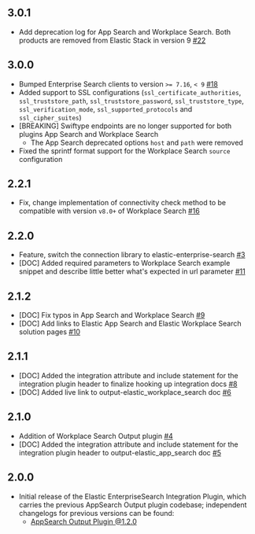 ## 3.0.1
 - Add deprecation log for App Search and Workplace Search. Both products are removed from Elastic Stack in version 9 [#22](https://github.com/logstash-plugins/logstash-integration-elastic_enterprise_search/pull/22)

## 3.0.0
 - Bumped Enterprise Search clients to version `>= 7.16`, `< 9` [#18](https://github.com/logstash-plugins/logstash-integration-elastic_enterprise_search/pull/18)
 - Added support to SSL configurations (`ssl_certificate_authorities`, `ssl_truststore_path`, `ssl_truststore_password`, `ssl_truststore_type`, `ssl_verification_mode`, `ssl_supported_protocols` and `ssl_cipher_suites`)
 - [BREAKING] Swiftype endpoints are no longer supported for both plugins App Search and Workplace Search
   - The App Search deprecated options `host` and `path` were removed
 - Fixed the sprintf format support for the Workplace Search `source` configuration

## 2.2.1
 - Fix, change implementation of connectivity check method to be compatible with version `v8.0+` of Workplace Search [#16](https://github.com/logstash-plugins/logstash-integration-elastic_enterprise_search/pull/16) 

## 2.2.0
 - Feature, switch the connection library to elastic-enterprise-search [#3](https://github.com/logstash-plugins/logstash-integration-elastic_enterprise_search/pull/3)
 - [DOC] Added required parameters to Workplace Search example snippet and describe little better what's expected in url parameter [#11](https://github.com/logstash-plugins/logstash-integration-elastic_enterprise_search/pull/11)

## 2.1.2
 - [DOC] Fix typos in App Search and Workplace Search [#9](https://github.com/logstash-plugins/logstash-integration-elastic_enterprise_search/pull/9)
 - [DOC] Add links to Elastic App Search and Elastic Workplace Search solution pages [#10](https://github.com/logstash-plugins/logstash-integration-elastic_enterprise_search/pull/9) 

## 2.1.1
 - [DOC] Added the integration attribute and include statement for the integration plugin header to finalize hooking up integration docs [#8](https://github.com/logstash-plugins/logstash-integration-elastic_enterprise_search/pull/8)
 - [DOC] Added live link to output-elastic_workplace_search doc [#6](https://github.com/logstash-plugins/logstash-integration-elastic_enterprise_search/pull/6)

## 2.1.0
 - Addition of Workplace Search Output plugin [#4](https://github.com/logstash-plugins/logstash-integration-elastic_enterprise_search/pull/4)
 - [DOC] Added the integration attribute and include statement for the integration plugin header to output-elastic_app_search doc [#5](https://github.com/logstash-plugins/logstash-integration-elastic_enterprise_search/pull/5)


## 2.0.0
 - Initial release of the Elastic EnterpriseSearch Integration Plugin, which carries the
   previous AppSearch Output plugin codebase; 
   independent changelogs for previous versions can be found:
    - [AppSearch Output Plugin @1.2.0](https://github.com/logstash-plugins/logstash-output-elastic_app_search/blob/v1.2.0/CHANGELOG.md)

